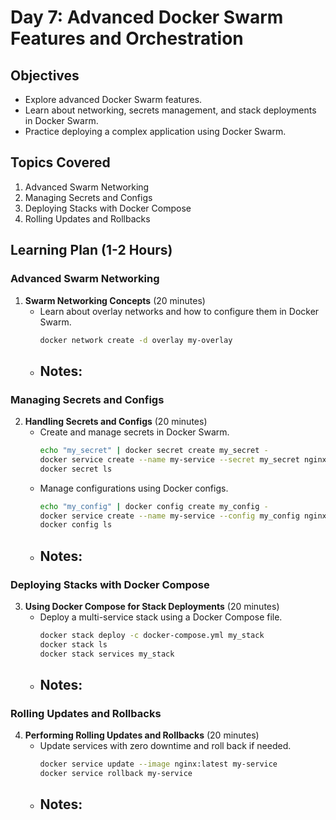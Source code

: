 # Day 7: Advanced Docker Swarm Features and Orchestration

## Objectives
- Explore advanced Docker Swarm features.
- Learn about networking, secrets management, and stack deployments in Docker Swarm.
- Practice deploying a complex application using Docker Swarm.

## Topics Covered
1. Advanced Swarm Networking
2. Managing Secrets and Configs
3. Deploying Stacks with Docker Compose
4. Rolling Updates and Rollbacks

## Learning Plan (1-2 Hours)

### Advanced Swarm Networking
1. **Swarm Networking Concepts** (20 minutes)
    - Learn about overlay networks and how to configure them in Docker Swarm.
        ```sh
        docker network create -d overlay my-overlay
        ```
    - **Notes:**
        - 

### Managing Secrets and Configs
2. **Handling Secrets and Configs** (20 minutes)
    - Create and manage secrets in Docker Swarm.
        ```sh
        echo "my_secret" | docker secret create my_secret -
        docker service create --name my-service --secret my_secret nginx
        docker secret ls
        ```
    - Manage configurations using Docker configs.
        ```sh
        echo "my_config" | docker config create my_config -
        docker service create --name my-service --config my_config nginx
        docker config ls
        ```
    - **Notes:**
        - 

### Deploying Stacks with Docker Compose
3. **Using Docker Compose for Stack Deployments** (20 minutes)
    - Deploy a multi-service stack using a Docker Compose file.
        ```sh
        docker stack deploy -c docker-compose.yml my_stack
        docker stack ls
        docker stack services my_stack
        ```
    - **Notes:**
        - 

### Rolling Updates and Rollbacks
4. **Performing Rolling Updates and Rollbacks** (20 minutes)
    - Update services with zero downtime and roll back if needed.
        ```sh
        docker service update --image nginx:latest my-service
        docker service rollback my-service
        ```
    - **Notes:**
        - 

